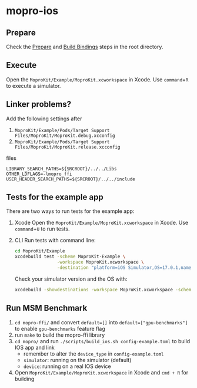 # mopro-ios

## Prepare

<!--TODO: If the monorepo is seperated, update this-->

Check the [Prepare](../README.md#prepare) and [Build Bindings](../README.md#build-bindings) steps in the root directory.

## Execute

Open the `MoproKit/Example/MoproKit.xcworkspace` in Xcode.
Use `command`+`R` to execute a simulator.

## Linker problems?

Add the following settings after

1. `MoproKit/Example/Pods/Target Support Files/MoproKit/MoproKit.debug.xcconfig`
2. `MoproKit/Example/Pods/Target Support Files/MoproKit/MoproKit.release.xcconfig`

files

```
LIBRARY_SEARCH_PATHS=${SRCROOT}/../../Libs
OTHER_LDFLAGS=-lmopro_ffi
USER_HEADER_SEARCH_PATHS=${SRCROOT}/../../include
```

## Tests for the example app

There are two ways to run tests for the example app:

1. Xcode
   Open the `MoproKit/Example/MoproKit.xcworkspace` in Xcode.
   Use `command`+`U` to run tests.

2. CLI
   Run tests with command line:

    ```sh
    cd MoproKit/Example
    xcodebuild test -scheme MoproKit-Example \
                    -workspace MoproKit.xcworkspace \
                    -destination "platform=iOS Simulator,OS=17.0.1,name=iPhone 15 Pro"
    ```

    Check your simulator version and the OS with:

    ```sh
    xcodebuild -showdestinations -workspace MoproKit.xcworkspace -scheme MoproKit-Example
    ```

## Run MSM Benchmark

1. `cd mopro-ffi/` and convert `default=[]` into `default=["gpu-benchmarks"]` to enable `gpu-benchmarks` feature flag
2. run `make` to build the mopro-ffi library
3. `cd mopro/` and run `./scripts/build_ios.sh config-example.toml` to build IOS app and link
   * remember to alter the `device_type` in `config-example.toml`
   * `simulator`: running on the simulator (default)
   * `device`: running on a real IOS device
4. Open `MoproKit/Example/MoproKit.xcworkspace` in Xcode and `cmd + R` for building

